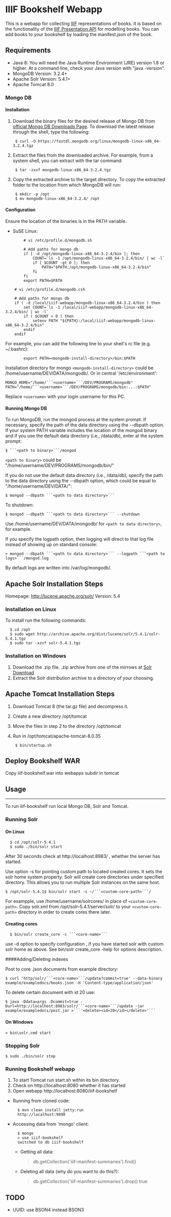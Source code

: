 # IIIF Bookshelf Webapp

This is a webapp for collecting <a href="http://iiif.io">IIIF</a> representations of books.
It is based on the functionality of the <a href="http://iiif.io/api/presentation/2.0/">IIIF Presentation API</a> for modelling books.
You can add books to your bookshelf by loading the manifest.json of the book.

## Requirements

* Java 8: You will need the Java Runtime Environment (JRE) version 1.8 or higher. At a command line, check your Java version with "java -version".
* MongoDB Version: 3.2.4+
* Apache Solr Version: 5.4.1+
* Apache Tomcat 8.0

### Mongo DB

#### Installation

1. Download the binary files for the desired release of Mongo DB from [official Mongo DB Downloads Page](https://www.mongodb.org/downloads). 
   To download the latest release through the shell, type the following:

        $ curl -O https://fastdl.mongodb.org/linux/mongodb-linux-x86_64-3.2.4.tgz

2. Extract the files from the downloaded archive.
   For example, from a system shell, you can extract with the tar command:

        $ tar -zxvf mongodb-linux-x86_64-3.2.4.tgz

3. Copy the extracted archive to the target directory.
   To copy the extracted folder to the location from which MongoDB will run:

        $ mkdir -p /opt
        $ mv mongodb-linux-x86_64-3.2.4/ /opt

#### Configuration

Ensure the location of the binaries is in the PATH variable.

* SuSE Linux:

```shell
        # vi /etc/profile.d/mongodb.sh

        # Add paths for mongo db
        if [ -d /opt/mongodb-linux-x86_64-3.2.4/bin ]; then
            COUNT=`ls -1 /opt/mongodb-linux-x86_64-3.2.4/bin/ | wc -l`
            if [ $COUNT -gt 0 ]; then
                PATH="$PATH:/opt/mongodb-linux-x86_64-3.2.4/bin"
            fi
        fi
        export PATH=$PATH
```

        # vi /etc/profile.d/mongodb.csh

        # Add paths for mongo db
        if ( -d /local/iiif-webapp/mongodb-linux-x86_64-3.2.4/bin ) then
            set COUNT=`ls -1 /local/iiif-webapp/mongodb-linux-x86_64-3.2.4/bin/ | wc -l`
            if ( $COUNT > 0 ) then
                setenv PATH "${PATH}:/local/iiif-webapp/mongodb-linux-x86_64-3.2.4/bin"
            endif
        endif

   For example, you can add the following line to your shell's rc file (e.g. ~/.bashrc):

```
        export PATH=<mongodb-install-directory>/bin:$PATH
```

   Installation directory for mongo ```<mongodb-install-directory>``` could be /home/username/DEV/DATA/mongodb/.
   Or in central '/etc/environment':

    MONGO_HOME="/home/```<username>```/DEV/PROGRAMS/mongodb"
    PATH="/home/```<username>```/DEV/PROGRAMS/mongodb/bin:...:$PATH"

   Replace ```<username>``` with your login username for this PC.  

#### Running Mongo DB

To run MongoDB, run the mongod process at the system prompt. If necessary, specify the path of the data directory using the --dbpath option.
If your system PATH variable includes the location of the mongod binary and if you use the default data directory (i.e., /data/db), enter at the system prompt:

    $ ```<path to binary>```/mongod

```<path to binary>``` could be "/home/username/DEV/PROGRAMS/mongodb/bin/"

If you do not use the default data directory (i.e., /data/db), specify the path to the data directory using the --dbpath option, which could be equal to "/home/username/DEV/DATA/":

    $ mongod --dbpath ```<path to data directory>```

To shutdown:

    $ mongod --dbpath ```<path to data directory>``` --shutdown

Use /home/username/DEV/DATA/mongodb/ for ```<path to data directory>```, for example.

If you specify the logpath option, then logging will direct to that log file instead of showing up on standard console:

    > mongod --dbpath ```<path to data directory>``` --logpath ```<path to logs>```/mongod.log

By default logs are written into /var/log/mongodb/.


Apache Solr Installation Steps
------------
Homepage: http://lucene.apache.org/solr/
Version: 5.4

### Installation on Linux

To install run the following commands:

      $ cd /opt
      $ sudo wget http://archive.apache.org/dist/lucene/solr/5.4.1/solr-5.4.1.tgz
      $ sudo tar -xzvf solr-5.4.1.tgz

### Installation on Windows

1. Download the .zip file. .zip archive from one of the mirrows at [Solr Download](http://www.apache.org/dyn/closer.lua/lucene/solr/5.4.1)
2. Extract the Solr distribution archive to a directory of your choosing. 

Apache Tomcat Installation Steps
------------

1. Download Tomcat 8 (the tar.gz file) and decompress it. 
2. Create a new directory /opt/tomcat
3. Move the files in step 2 to the directory /opt/tomcat
4. Run in /opt/tomcat/apache-tomcat-8.0.35

        $ bin/startup.sh   

Deploy Bookshelf WAR
------------

Copy iiif-bookshelf.war into webapps subdir in tomcat

## Usage
-------

To run iiif-bookshelf run local Mongo DB, Solr and Tomcat.

### Running Solr

#### On Linux

      $ cd /opt/solr-5.4.1
      $ sudo ./bin/solr start

After 30 seconds check at http://localhost:8983/ , whether the server has started.

Use  option -s for pointing custom path to located created cores. It sets the solr home system property.
Solr will create core directories under specified directory. This allows you to run multiple Solr instances on the same host.

    $ /opt/solr-5.4.1$ bin/solr start -s ~/```<custom-core-path>```/

For exampple, use /home/username/solrcores/ in place of ```<custom-core-path>```.
Copy solr.xml from /opt/solr-5.4.1/server/solr/ to your ```<custom-core-path>``` directory in order to create cores there later.
 
#### Creating cores

      $ bin/solr create_core -c ```<core-name>```

use -d option to specify configuration , if you have started solr with custom solr home as above.
See bin/solr create_core -help for options description.

####Adding/Deleting indexes

Post  to core .json documents from example directory:

    $ curl 'http/solr/```<core-name>```/update?commit=true' --data-binary example/exampledocs/books.json -H 'Content-type/application/json'

To delete certain document with id 20 use:

    $ java -Ddata=args -Dcommit=true -Durl=http://localhost:8983/solr/```<core-name>```/update -jar example/exampledocs/post.jar >```'<delete><id>20</id></delete>'```

#### On Windows

    > bin\solr.cmd start

### Stopping Solr

    $ sudo ./bin/solr stop

### Running Bookshelf webapp

1. To start Tomcat run start.sh within its bin directory.
2. Check on http://localhost:8080 whether it has started
3. Open webapp http://localhost:8080/iiif-bookshelf
 
* Running from cloned code:

        $ mvn clean install jetty:run
        http://localhost:9898

* Accessing data from 'mongo' client:

        $ mongo
        > use iiif-bookshelf
        switched to db iiif-bookshelf

    * Getting all data:

        > db.getCollection('iiif-manifest-summaries').find()

    * Deleting all data (why do you want to do this?):

        > db.getCollection('iiif-manifest-summaries').drop()
        true

TODO
----

* UUID: use BSON4 instead BSON3
